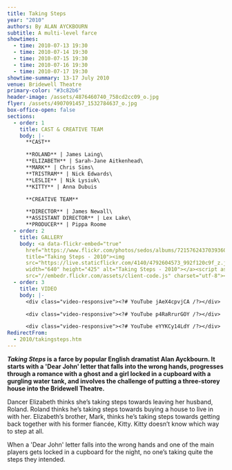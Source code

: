 ```yaml
---
title: Taking Steps
year: "2010"
authors: By ALAN AYCKBOURN
subtitle: A multi-level farce
showtimes:
  - time: 2010-07-13 19:30
  - time: 2010-07-14 19:30
  - time: 2010-07-15 19:30
  - time: 2010-07-16 19:30
  - time: 2010-07-17 19:30
showtime-summary: 13-17 July 2010
venue: Bridewell Theatre
primary-color: "#3c82b6"
header-image: /assets/4876460740_758cd2cc09_o.jpg
flyer: /assets/4907091457_1532784637_o.jpg
box-office-open: false
sections:
  - order: 1
    title: CAST & CREATIVE TEAM
    body: |-
      **CAST**

      **ROLAND** | James Laing\
      **ELIZABETH** | Sarah-Jane Aitkenhead\
      **MARK** | Chris Sims\
      **TRISTRAM** | Nick Edwards\
      **LESLIE** | Nik Lysiuk\
      **KITTY** | Anna Dubuis

      **CREATIVE TEAM**

      **DIRECTOR** | James Newall\
      **ASSISTANT DIRECTOR** | Lex Lake\
      **PRODUCER** | Pippa Roome
  - order: 2
    title: GALLERY
    body: <a data-flickr-embed="true"
      href="https://www.flickr.com/photos/sedos/albums/72157624370393605"
      title="Taking Steps - 2010"><img
      src="https://live.staticflickr.com/4140/4792604573_992f120c9f_z.jpg"
      width="640" height="425" alt="Taking Steps - 2010"></a><script async
      src="//embedr.flickr.com/assets/client-code.js" charset="utf-8"></script>
  - order: 3
    title: VIDEO
    body: |-
      <div class="video-responsive"><?# YouTube jAeX4cpvjCA /?></div>

      <div class="video-responsive"><?# YouTube p4RaRrurGOY /?></div>

      <div class="video-responsive"><?# YouTube eYYKCy14LdY /?></div>
RedirectFrom:
  - 2010/takingsteps.htm
---
```

***Taking Steps* is a farce by popular English dramatist Alan Ayckbourn. It starts with a 'Dear John' letter that falls into the wrong hands, progresses through a romance with a ghost and a girl locked in a cupboard with a gurgling water tank, and involves the challenge of putting a three-storey house into the Bridewell Theatre.**

Dancer Elizabeth thinks she’s taking steps towards leaving her husband, Roland. Roland thinks he’s taking steps towards buying a house to live in with her. Elizabeth’s brother, Mark, thinks he’s taking steps towards getting back together with his former fiancée, Kitty. Kitty doesn’t know which way to step at all.

When a 'Dear John' letter falls into the wrong hands and one of the main players gets locked in a cupboard for the night, no one’s taking quite the steps they intended.